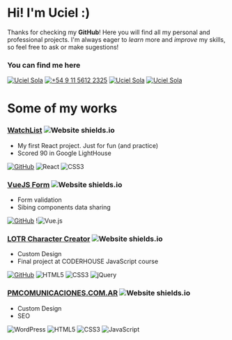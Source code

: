 # Hi! I'm Uciel :)

Thanks for checking my **GitHub**! Here you will find all my personal and professional projects.
I'm always eager to _learn_ more and _improve_ my skills, so feel free to ask or make sugestions!




### You can find me here


[![Uciel Sola](https://img.shields.io/badge/LinkedIn-0077B5?style=for-the-badge&logo=linkedin&logoColor=white "LinkedIn")](https://linkedin.com/in/ucielsola) [![+54 9 11 5612 2325](https://img.shields.io/badge/WhatsApp-25D366?style=for-the-badge&logo=whatsapp&logoColor=white "Whatsapp")](https://wa.link/tn7osw) [![Uciel Sola](https://img.shields.io/badge/Instagram-E4405F?style=for-the-badge&logo=instagram&logoColor=white "Instagram")](https://instagram.com/ucielsola) [![Uciel Sola](https://img.shields.io/badge/UCIELSOLA.COM-yellow?style=for-the-badge&logo=google-chrome&logoColor=white "UcielSola.com")](https://ucielsola.com)


# Some of my works

### [WatchList](https://ucielsola.com/watchlist) ![Website shields.io](https://img.shields.io/website-up-down-green-red/http/shields.io.svg)

*   My first React project. Just for fun (and practice)
*   Scored 90 in Google LightHouse

[![GitHub](https://img.shields.io/badge/GITHUB-000010?style=for-the-badge&logo=github&logoColor=white "GitHub Repo")](https://github.com/ucielsola/watchlist) ![React](https://img.shields.io/badge/react-5ac5e3?style=for-the-badge&logo=react&logoColor=white) ![CSS3](https://img.shields.io/badge/CSS3-1572B6?style=for-the-badge&logo=css3&logoColor=white)



### [VueJS Form](https://ucielsola.github.com/vue-test-1) ![Website shields.io](https://img.shields.io/website-up-down-green-red/http/shields.io.svg)

*   Form validation
*   Sibing components data sharing

[![GitHub](https://img.shields.io/badge/GITHUB-000010?style=for-the-badge&logo=github&logoColor=white "GitHub Repo")](https://github.com/ucielsola/vue-test-1) !![Vue.js](https://img.shields.io/badge/vuejs-%2335495e.svg?style=for-the-badge&logo=vuedotjs&logoColor=%234FC08D)




### [LOTR Character Creator](https://ucielsola.com/lotr-character-creator) ![Website shields.io](https://img.shields.io/website-up-down-green-red/http/shields.io.svg)

*   Custom Design
*   Final project at CODERHOUSE JavaScript course

[![GitHub](https://img.shields.io/badge/GITHUB-000010?style=for-the-badge&logo=github&logoColor=white "GitHub Repo")](https://github.com/ucielsola/lotr-character-creator) ![HTML5](https://img.shields.io/badge/HTML-239120?style=for-the-badge&logo=html5&logoColor=white) ![CSS3](https://img.shields.io/badge/CSS3-1572B6?style=for-the-badge&logo=css3&logoColor=white) ![jQuery](	https://img.shields.io/badge/jQuery-0769AD?style=for-the-badge&logo=jquery&logoColor=white)



### [PMCOMUNICACIONES.COM.AR](https://PMCOMUNICACIONES.COM.AR) ![Website shields.io](https://img.shields.io/website-up-down-green-red/http/shields.io.svg)

*   Custom Design
*   SEO

![WordPress](https://img.shields.io/badge/Wordpress-21759B?style=for-the-badge&logo=wordpress&logoColor=white) ![HTML5](https://img.shields.io/badge/HTML-239120?style=for-the-badge&logo=html5&logoColor=white) ![CSS3](https://img.shields.io/badge/CSS3-1572B6?style=for-the-badge&logo=css3&logoColor=white) ![JavaScript](	https://img.shields.io/badge/JavaScript-F7DF1E?style=for-the-badge&logo=javascript&logoColor=black)

